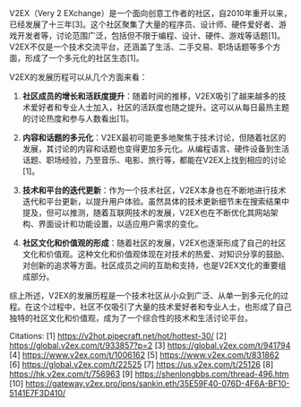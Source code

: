 V2EX（Very 2 EXchange）是一个面向创意工作者的社区，自2010年重开以来，已经发展了十三年[3]。这个社区聚集了大量的程序员、设计师、硬件爱好者、游戏开发者等，讨论范围广泛，包括但不限于编程、设计、硬件、游戏等话题[1]。V2EX不仅是一个技术交流平台，还涵盖了生活、二手交易、职场话题等多个方面，形成了一个多元化的社区生态[1]。

V2EX的发展历程可以从几个方面来看：

1. **社区成员的增长和活跃度提升**：随着时间的推移，V2EX吸引了越来越多的技术爱好者和专业人士加入，社区的活跃度也随之提升。这可以从每日最热主题的讨论热度和参与人数看出[1]。

2. **内容和话题的多元化**：V2EX最初可能更多地聚焦于技术讨论，但随着社区的发展，其讨论的内容和话题也变得更加多元化。从编程语言、硬件设备到生活话题、职场经验，乃至音乐、电影、旅行等，都能在V2EX上找到相应的讨论[1]。

3. **技术和平台的迭代更新**：作为一个技术社区，V2EX本身也在不断地进行技术迭代和平台更新，以提升用户体验。虽然具体的技术更新细节未在搜索结果中提及，但可以推测，随着互联网技术的发展，V2EX也在不断优化其网站架构、界面设计和功能设置，以适应用户需求的变化。

4. **社区文化和价值观的形成**：随着社区的发展，V2EX也逐渐形成了自己的社区文化和价值观。这种文化和价值观体现在对技术的热爱、对知识分享的鼓励、对创新的追求等方面。社区成员之间的互助和支持，也是V2EX文化的重要组成部分。

综上所述，V2EX的发展历程是一个技术社区从小众到广泛、从单一到多元化的过程。在这个过程中，社区不仅吸引了大量的技术爱好者和专业人士，也形成了自己独特的社区文化和价值观，成为了一个综合性的技术和生活讨论平台。

Citations:
[1] https://v2hot.pipecraft.net/hot/hottest-30/
[2] https://global.v2ex.com/t/933857?p=2
[3] https://global.v2ex.com/t/941794
[4] https://www.v2ex.com/t/1006162
[5] https://www.v2ex.com/t/831862
[6] https://global.v2ex.com/t/22525
[7] https://us.v2ex.com/t/25126
[8] https://hk.v2ex.com/t/756963
[9] https://shenlongbbs.com/thread-496.htm
[10] https://gateway.v2ex.pro/ipns/sankin.eth/35E59F40-076D-4F6A-BF10-5141E7F3D410/